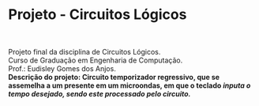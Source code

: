 <h1>Projeto - Circuitos Lógicos</h1>
<br>
<p>Projeto final da disciplina de Circuitos Lógicos.
<br>
Curso de Graduação em Engenharia de Computação.
<br>
Prof.: Eudisley Gomes dos Anjos.
<br>
<b>Descrição do projeto:<b> Circuito temporizador regressivo, que se assemelha a um presente em um microondas, em que o teclado <i>inputa<i> o tempo desejado, sendo este processado pelo circuito.


